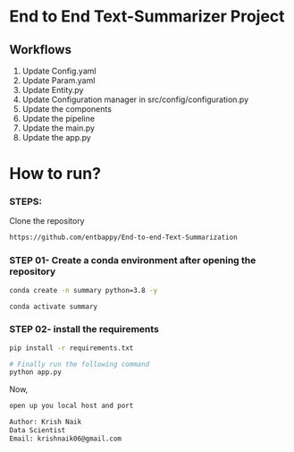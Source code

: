 # End to End Text-Summarizer Project

## Workflows

1. Update Config.yaml
2. Update Param.yaml
3. Update Entity.py
4. Update Configuration manager in src/config/configuration.py
5. Update the components 
6. Update the pipeline
7. Update the main.py
8. Update the app.py

# How to run?
### STEPS:

Clone the repository

```bash
https://github.com/entbappy/End-to-end-Text-Summarization
```
### STEP 01- Create a conda environment after opening the repository

```bash
conda create -n summary python=3.8 -y
```

```bash
conda activate summary
```


### STEP 02- install the requirements
```bash
pip install -r requirements.txt
```


```bash
# Finally run the following command
python app.py
```

Now,
```bash
open up you local host and port
```


```bash
Author: Krish Naik
Data Scientist
Email: krishnaik06@gmail.com

```
